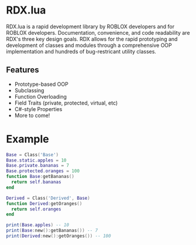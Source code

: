 # RDX.lua

RDX.lua is a rapid development library by ROBLOX developers and for ROBLOX developers. Documentation, convenience, and code readability are RDX's three key
design goals. RDX allows for the rapid prototyping and development of classes and modules through a comprehensive OOP implementation and
hundreds of bug-restricant utility classes. 

## Features

* Prototype-based OOP
* Subclassing
* Function Overloading
* Field Traits (private, protected, virtual, etc)
* C#-style Properties
* More to come!

# Example

```lua
Base = Class('Base')
Base.static.apples = 10
Base.private.bananas = 7
Base.protected.oranges = 100
function Base:getBananas()
  return self.bananas
end

Derived = Class('Derived', Base)
function Derived:getOranges()
  return self.oranges
end

print(Base.apples) -- 10
print(Base:new():getBananas()) -- 7
print(Derived:new():getOranges()) -- 100
```
